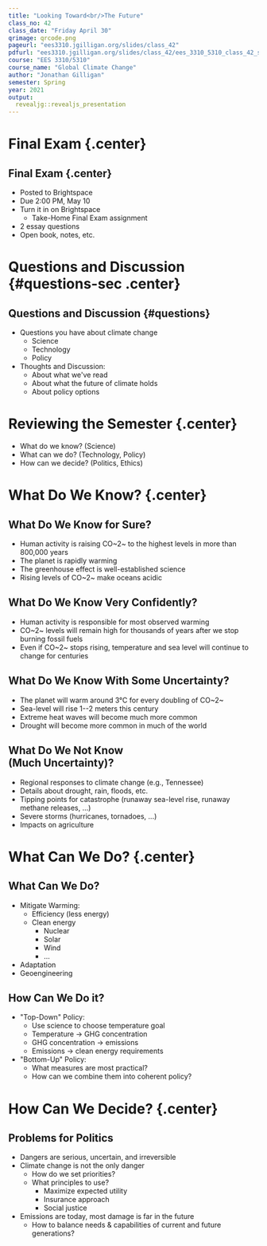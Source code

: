 ```yaml
---
title: "Looking Toward<br/>The Future"
class_no: 42
class_date: "Friday April 30"
qrimage: qrcode.png
pageurl: "ees3310.jgilligan.org/slides/class_42"
pdfurl: "ees3310.jgilligan.org/slides/class_42/ees_3310_5310_class_42_slides.pdf"
course: "EES 3310/5310"
course_name: "Global Climate Change"
author: "Jonathan Gilligan"
semester: Spring
year: 2021
output:
  revealjg::revealjs_presentation
---
```


# Final Exam {.center}

## Final Exam {.center}

* Posted to Brightspace
* Due 2:00 PM, May 10
* Turn it in on Brightspace
  * Take-Home Final Exam assignment
* 2 essay questions
* Open book, notes, etc.

# Questions and Discussion {#questions-sec .center}

## Questions and Discussion {#questions}

* Questions you have about climate change
  * Science
  * Technology
  * Policy
* Thoughts and Discussion:
  * About what we've read
  * About what the future of climate holds
  * About policy options

# Reviewing the Semester {.center}

* What do we know? (Science)
* What can we do? (Technology, Policy)
* How can we decide? (Politics, Ethics)

# What Do We Know? {.center}

## What Do We Know for Sure?

* Human activity is raising CO~2~ to the highest levels in 
  more than 800,000 years
* The planet is rapidly warming
* The greenhouse effect is well-established science
* Rising levels of CO~2~ make oceans acidic

## What Do We Know Very Confidently?

* Human activity is responsible for most observed warming
* CO~2~ levels will remain high for thousands of years after we
  stop burning fossil fuels
* Even if CO~2~ stops rising, temperature and sea level will continue to change
  for centuries

## What Do We Know With Some Uncertainty?

* The planet will warm around 3&deg;C for every doubling of CO~2~
* Sea-level will rise 1--2 meters this century
* Extreme heat waves will become much more common
* Drought will become more common in much of the world

## What Do We Not Know<br/>(Much Uncertainty)?

* Regional responses to climate change (e.g., Tennessee)
* Details about drought, rain, floods, etc.
* Tipping points for catastrophe (runaway sea-level rise,
  runaway methane releases, ...)
* Severe storms (hurricanes, tornadoes, ...)
* Impacts on agriculture

# What Can We Do? {.center}

## What Can We Do?

* Mitigate Warming:
    * Efficiency (less energy)
    * Clean energy
        * Nuclear
        * Solar
        * Wind
        * ...
* Adaptation
* Geoengineering

## How Can We Do it?

* "Top-Down" Policy:
    * Use science to choose temperature goal
    * Temperature &rarr; GHG concentration
    * GHG concentration &rarr; emissions
    * Emissions &rarr; clean energy requirements
* "Bottom-Up" Policy:
    * What measures are most practical?
    * How can we combine them into coherent policy?

# How Can We Decide? {.center}

## Problems for Politics

* Dangers are serious, uncertain, and irreversible
* Climate change is not the only danger
    * How do we set priorities?
    * What principles to use?
        * Maximize expected utility
        * Insurance approach
        * Social justice
* Emissions are today, most damage is far in the future
    * How to balance needs & capabilities of current and future generations?
